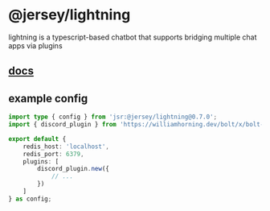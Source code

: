 # @jersey/lightning

lightning is a typescript-based chatbot that supports bridging multiple chat
apps via plugins

## [docs](https://williamhorning.dev/bolt)

## example config

```ts
import type { config } from 'jsr:@jersey/lightning@0.7.0';
import { discord_plugin } from 'https://williamhorning.dev/bolt/x/bolt-discord/0.7.0/mod.ts';

export default {
	redis_host: 'localhost',
	redis_port: 6379,
	plugins: [
		discord_plugin.new({
			// ...
		})
	]
} as config;
```
